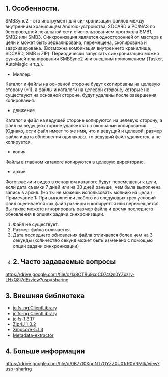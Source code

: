 ## 1. Особенности.
SMBSync2 - это инструмент для синхронизации файлов между внутренним хранилищем Android-устройства, SDCARD и PC/NAS по беспроводной локальной сети с использованием протокола SMB1, SMB2 или SMB3. Синхронизация является односторонней от мастера к цели и может быть зеркалирована, перемещена, скопирована и заархивирована. (Возможна комбинация внутреннего хранилища, SDCARD, SMB и ZIP).
Периодически запускать синхронизацию можно функцией планирования SMBSync2 или внешним приложением (Tasker, AutoMagic и т.д.).
- Миллер.

Каталог и файлы на основной стороне будут скопированы на целевую сторону (*1), а файлы и каталоги на целевой стороне, которые не существуют на основной стороне, будут удалены после завершения копирования.
- движение

Каталог и файл на ведущей стороне копируются на целевую сторону, а файл на ведущей стороне удаляется по окончании копирования. (Однако, если файл имеет то же имя, что и ведущий и целевой, размер файла и дата обновления одинаковы, то ведущий файл удаляется, а не копируется.
- копия

Файлы в главном каталоге копируются в целевую директорию.
- архив

Фотографии и видео в основном каталоге будут перемещены к цели, если дата съемки 7 дней или на 30 дней раньше, чем была выполнена запись в архив. (Но ты не можешь использовать молнию на цели.)
Примечание 1: При выполнении любого из следующих трех условий файл оценивается как файл разницы и копируется или перемещается. Вы также можете игнорировать размер файла и время последнего обновления в опциях задачи синхронизации.

1. Файл не существует.
2. Размер файла отличается.
3. Дата последнего обновления файла отличается более чем на 3 секунды (количество секунд может быть изменено с помощью опции задачи синхронизации)
4. ## 2. Часто задаваемые вопросы
https://drive.google.com/file/d/1a8CTRu9xoCD74Qn0YZxzry-LHxQ8j7dE/view?usp=sharing
## 3. Внешняя библиотека
- [jcifs-ng ClientLibrary](https://github.com/AgNO3/jcifs-ng)
- [jcifs-ng ClientLibrary](https://github.com/AgNO3/jcifs-ng)
- [jcifs-1.3.17](https://jcifs.samba.org/)
- [Zip4J 1.3.2](https://mvnrepository.com/artifact/net.lingala.zip4j/zip4j/1.3.3)
- [Xmpcore-5.1.3](https://www.adobe.com/devnet/xmp.html)
- [Metadata-extractor](https://github.com/drewnoakes/metadata-extractor)
## 4. Больше информации
https://drive.google.com/file/d/0B77t0XpnNT7OYzZ0U01rR0VRMlk/view?usp=sharing